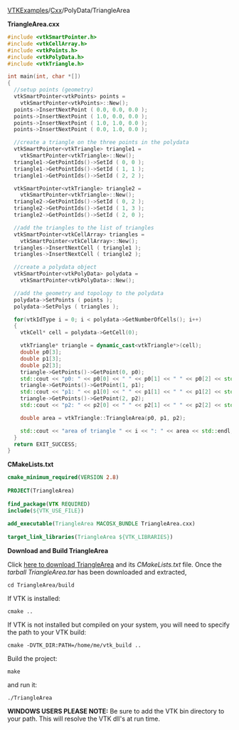 [VTKExamples](Home)/[Cxx](Cxx)/PolyData/TriangleArea

**TriangleArea.cxx**
```c++
#include <vtkSmartPointer.h>
#include <vtkCellArray.h>
#include <vtkPoints.h>
#include <vtkPolyData.h>
#include <vtkTriangle.h>

int main(int, char *[])
{
  //setup points (geometry)
  vtkSmartPointer<vtkPoints> points =
    vtkSmartPointer<vtkPoints>::New();
  points->InsertNextPoint ( 0.0, 0.0, 0.0 );
  points->InsertNextPoint ( 1.0, 0.0, 0.0 );
  points->InsertNextPoint ( 1.0, 1.0, 0.0 );
  points->InsertNextPoint ( 0.0, 1.0, 0.0 );

  //create a triangle on the three points in the polydata
  vtkSmartPointer<vtkTriangle> triangle1 =
    vtkSmartPointer<vtkTriangle>::New();
  triangle1->GetPointIds()->SetId ( 0, 0 );
  triangle1->GetPointIds()->SetId ( 1, 1 );
  triangle1->GetPointIds()->SetId ( 2, 2 );

  vtkSmartPointer<vtkTriangle> triangle2 =
    vtkSmartPointer<vtkTriangle>::New();
  triangle2->GetPointIds()->SetId ( 0, 2 );
  triangle2->GetPointIds()->SetId ( 1, 3 );
  triangle2->GetPointIds()->SetId ( 2, 0 );

  //add the triangles to the list of triangles
  vtkSmartPointer<vtkCellArray> triangles =
    vtkSmartPointer<vtkCellArray>::New();
  triangles->InsertNextCell ( triangle1 );
  triangles->InsertNextCell ( triangle2 );

  //create a polydata object
  vtkSmartPointer<vtkPolyData> polydata =
    vtkSmartPointer<vtkPolyData>::New();

  //add the geometry and topology to the polydata
  polydata->SetPoints ( points );
  polydata->SetPolys ( triangles );

  for(vtkIdType i = 0; i < polydata->GetNumberOfCells(); i++)
  {
    vtkCell* cell = polydata->GetCell(0);

    vtkTriangle* triangle = dynamic_cast<vtkTriangle*>(cell);
    double p0[3];
    double p1[3];
    double p2[3];
    triangle->GetPoints()->GetPoint(0, p0);
    std::cout << "p0: " << p0[0] << " " << p0[1] << " " << p0[2] << std::endl;
    triangle->GetPoints()->GetPoint(1, p1);
    std::cout << "p1: " << p1[0] << " " << p1[1] << " " << p1[2] << std::endl;
    triangle->GetPoints()->GetPoint(2, p2);
    std::cout << "p2: " << p2[0] << " " << p2[1] << " " << p2[2] << std::endl;

    double area = vtkTriangle::TriangleArea(p0, p1, p2);

    std::cout << "area of triangle " << i << ": " << area << std::endl;
  }
  return EXIT_SUCCESS;
}
```
**CMakeLists.txt**
```cmake
cmake_minimum_required(VERSION 2.8)
 
PROJECT(TriangleArea)
 
find_package(VTK REQUIRED)
include(${VTK_USE_FILE})
 
add_executable(TriangleArea MACOSX_BUNDLE TriangleArea.cxx)
 
target_link_libraries(TriangleArea ${VTK_LIBRARIES})
```

**Download and Build TriangleArea**

Click [here to download TriangleArea](https://github.com/lorensen/VTKWikiExamplesTarballs/raw/master/TriangleArea.tar) and its *CMakeLists.txt* file.
Once the *tarball TriangleArea.tar* has been downloaded and extracted,
```
cd TriangleArea/build 
```
If VTK is installed:
```
cmake ..
```
If VTK is not installed but compiled on your system, you will need to specify the path to your VTK build:
```
cmake -DVTK_DIR:PATH=/home/me/vtk_build ..
```
Build the project:
```
make
```
and run it:
```
./TriangleArea
```
**WINDOWS USERS PLEASE NOTE:** Be sure to add the VTK bin directory to your path. This will resolve the VTK dll's at run time.


